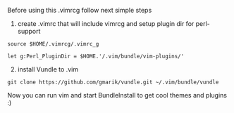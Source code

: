 Before using this .vimrcg follow next simple steps

  1. create .vimrc that will include vimrcg and setup plugin dir for perl-support
  
    source $HOME/.vimrcg/.vimrc_g

    let g:Perl_PluginDir = $HOME.'/.vim/bundle/vim-plugins/'

  2. install Vundle to .vim 
  
    git clone https://github.com/gmarik/vundle.git ~/.vim/bundle/vundle 

Now you can run vim and start BundleInstall to get cool themes and plugins :)
